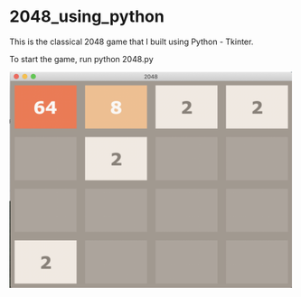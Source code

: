 # 2048_using_python

This is the classical 2048 game that I built using Python - Tkinter.

To start the game, run python 2048.py

<img src = "Screenshot/2048.png" width = "500px">

